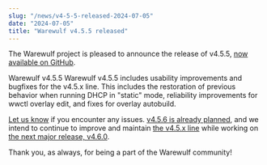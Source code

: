 ```yaml
---
slug: "/news/v4-5-5-released-2024-07-05"
date: "2024-07-05"
title: "Warewulf v4.5.5 released"
---
```


The Warewulf project is pleased to announce the release of v4.5.5, [now
available on GitHub][1].

[1]: https://github.com/warewulf/warewulf/releases/tag/v4.5.5

Warewulf v4.5.5 Warewulf v4.5.5 includes usability improvements and bugfixes
for the v4.5.x line. This includes the restoration of previous behavior when
running DHCP in "static" mode, reliability improvements for wwctl overlay edit,
and fixes for overlay autobuild.

[Let us know][2] if you encounter any issues. [v4.5.6 is already planned][3],
and we intend to continue to improve and maintain [the v4.5.x line][4] while
working on [the next major release, v4.6.0][5].

[2]: https://github.com/warewulf/warewulf/issues/new/choose

[3]: https://github.com/warewulf/warewulf/milestone/15

[4]: https://github.com/warewulf/warewulf/milestone/11

[5]: https://github.com/warewulf/warewulf/milestone/7

Thank you, as always, for being a part of the Warewulf community!
